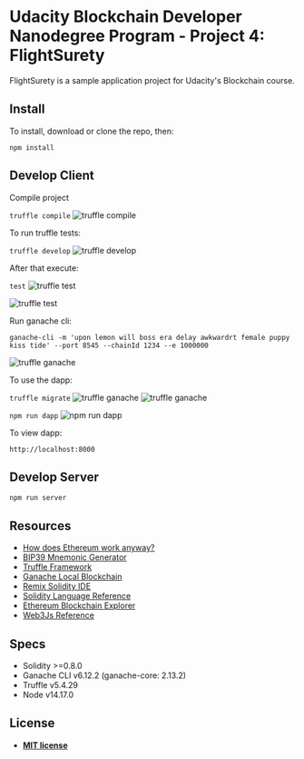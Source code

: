 # Udacity Blockchain Developer Nanodegree Program - Project 4: FlightSurety

FlightSurety is a sample application project for Udacity's Blockchain course.

## Install

To install, download or clone the repo, then:

`npm install`


## Develop Client

Compile project

`truffle compile`
![truffle compile](images/truffleCompile.png)

To run truffle tests:

`truffle develop`
![truffle develop](images/truffleDevelop.png)

After that execute:

`test`
![truffle test](images/test.png)

![truffle test](images/test2.png)

Run ganache cli:

`ganache-cli -m 'upon lemon will boss era delay awkwardrt female puppy kiss tide' --port 8545 --chainId 1234 --e 1000000`

![truffle ganache](images/ganache.png)


To use the dapp:

`truffle migrate`
![truffle ganache](images/truffleMigrate.png)
![truffle ganache](images/truffleMigrate2.png)

`npm run dapp`
![npm run dapp](images/npmrundapp.png)

To view dapp:

`http://localhost:8000`

## Develop Server

`npm run server`



## Resources

* [How does Ethereum work anyway?](https://medium.com/@preethikasireddy/how-does-ethereum-work-anyway-22d1df506369)
* [BIP39 Mnemonic Generator](https://iancoleman.io/bip39/)
* [Truffle Framework](http://truffleframework.com/)
* [Ganache Local Blockchain](http://truffleframework.com/ganache/)
* [Remix Solidity IDE](https://remix.ethereum.org/)
* [Solidity Language Reference](http://solidity.readthedocs.io/en/v0.4.24/)
* [Ethereum Blockchain Explorer](https://etherscan.io/)
* [Web3Js Reference](https://github.com/ethereum/wiki/wiki/JavaScript-API)


## Specs

* Solidity >=0.8.0
* Ganache CLI v6.12.2 (ganache-core: 2.13.2)
* Truffle v5.4.29
* Node v14.17.0


## License

- **[MIT license](http://opensource.org/licenses/mit-license.php)**
